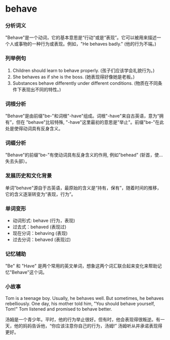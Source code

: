 # behave

### 分析词义

  

"Behave"是一个动词，它的基本意思是“行动”或是“表现”。它可以被用来描述一个人或事物的一种行为或表现。例如，"He behaves badly." (他的行为不端。)

  

### 列举例句

  

1.  Children should learn to behave properly. (孩子们应该学会礼貌行为。)
2.  She behaves as if she is the boss. (她表现得好像她是老板。)
3.  Substances behave differently under different conditions. (物质在不同条件下表现出不同的特性。)

  

### 词根分析

  

"Behave"是由前缀"be-"和词根"-have"组成。词根"-have"来自古英语，意为“拥有”，但在 "behave"比较特殊, "-have"这里最初的意思是"举止"。前缀"be-"在此处是使得动词具有反身含义。

  

### 词缀分析

  

"Behave"的前缀"be-"有使动词具有反身含义的作用, 例如"behead" (斩首，使...失去头部）。

  

### 发展历史和文化背景

  

单词"behave"源自于古英语，最原始的含义是“持有，保有”，随着时间的推移，它的含义逐渐转变为“表现，行为”。

  

### 单词变形

  

*   动词形式: behave (行为，表现)
*   过去式：behaved (表现过)
*   现在分词：behaving (表现)
*   过去分词：behaved (表现过)

  

### 记忆辅助

  

"Be" 和 "Have" 是两个常用的英文单词，想象这两个词汇联合起来变化来帮助记忆"Behave"这个词。

  

### 小故事

  

Tom is a teenage boy. Usually, he behaves well. But sometimes, he behaves rebelliously. One day, his mother told him, "You should behave yourself, Tom!" Tom listened and promised to behave better.

  

汤姆是一个青少年。平时，他的行为举止很好。但有时，他会表现得很叛逆。有一天，他的妈妈告诉他，“你应该注意你自己的行为，汤姆!” 汤姆听从并承诺表现得更好。
